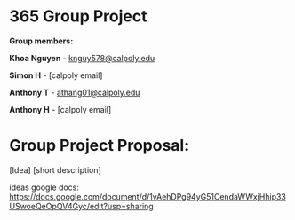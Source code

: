 # 365 Group Project

**Group members:**

**Khoa Nguyen** - knguy578@calpoly.edu

**Simon H** - [calpoly email]

**Anthony T** - athang01@calpoly.edu

**Anthony H** - [calpoly email]



# Group Project Proposal:
[Idea]
[short description]


ideas google docs:
https://docs.google.com/document/d/1vAehDPg94yG51CendaWWxjHhip33USwoeQeOpQV4Gyc/edit?usp=sharing
